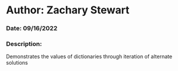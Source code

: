 # Author: Zachary Stewart

### Date: 09/16/2022

### Description: 
Demonstrates the values of dictionaries through iteration of alternate solutions
